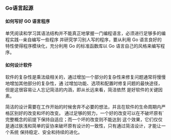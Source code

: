 ### Go语言起源
#### 如何写好 GO 语言程序
单凭阅读和学习其语法结构并不能真正地掌握一门编程语言，必须进行足够多的编程实践--亲自编写一些程序
并研究学习别人写的程序，要从利用 Go 语言良好的特性使得程序模块化，充分利用 Go 的标准函数库以 Go
语言自己的风格来编写程序。

#### 如何设计软件
软件的复杂性是乘法级相关的，通过增加一个部分的复杂性来修复问题通常将慢慢地增加其他部分的复杂性，通
过增加功能、选项和配置时修复问题的最快途径，但是这很容易让人忘记简洁的内涵，即从长远来看，简洁依然
是好软件的关键因素。

简洁的设计需要在工作开始的时候舍弃不必要的想法，并且在软件的生命周期内严格区别好的改变和坏的改变。
通过足够的努力，一个好的改变可以在不破坏原有`完整概念的前提下保持自适应；而一个坏的改变则不能达到
这个效果，它们仅仅是通过肤浅和简单的妥协来破坏原有设计的一致性，只有通过简洁设计，才能让一个系统
保持稳定、安全和持续的进化。


